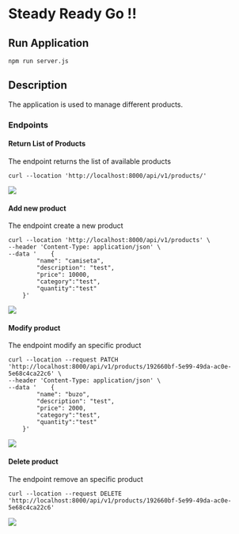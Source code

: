 # Steady Ready Go !!

## Run Application

```
npm run server.js
```

## Description
The application is used to manage different products.

### Endpoints 

#### Return List of Products
The endpoint returns the list of available products
```
curl --location 'http://localhost:8000/api/v1/products/'
```
<img src="/images/GET_PRODUCT.PNG"/>

#### Add new product
The endpoint create a new product
```
curl --location 'http://localhost:8000/api/v1/products' \
--header 'Content-Type: application/json' \
--data '    {
        "name": "camiseta",
        "description": "test",
        "price": 10000,
        "category":"test",
        "quantity":"test"
    }'
```
<img src="/images/CREATE_PRODUCT.png"/>


#### Modify product
The endpoint modify an specific product
```
curl --location --request PATCH 'http://localhost:8000/api/v1/products/192660bf-5e99-49da-ac0e-5e68c4ca22c6' \
--header 'Content-Type: application/json' \
--data '    {
        "name": "buzo",
        "description": "test",
        "price": 2000,
        "category":"test",
        "quantity":"test"
    }'
```
<img src="/images/MODIFY_PRODUCT.png"/>


#### Delete product
The endpoint remove an specific product
```
curl --location --request DELETE 'http://localhost:8000/api/v1/products/192660bf-5e99-49da-ac0e-5e68c4ca22c6'
```
<img src="/images/DELETE_PRODUCT.png"/>
